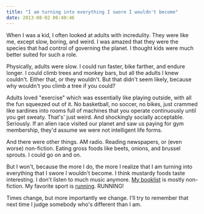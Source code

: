 ```yaml
---
title: "I am turning into everything I swore I wouldn't become"
date: 2013-08-02 06:49:46
---
```


When I was a kid, I often looked at adults with incredulity. They were like me, except slow, boring, and weird. I was amazed that they were the species that had control of governing the planet. I thought kids were much better suited for such a role.

Physically, adults were slow. I could run faster, bike farther, and endure longer. I could climb trees and monkey bars, but all the adults I knew couldn't. Either that, or they wouldn't. But that didn't seem likely, because why wouldn't you climb a tree if you could?

Adults loved "exercise" which was essentially like playing outside, with all the fun squeezed out of it. No basketball, no soccer, no bikes, just crammed like sardines into rooms full of machines that you operate continuously until you get sweaty. That's' just weird. And shockingly socially acceptable. Seriously. If an alien race visited our planet and saw us paying for gym membership, they'd assume we were not intelligent life forms.

And there were other things. AM radio. Reading newspapers, or (even worse) non-fiction. Eating gross foods like beets, onions, and brussel sprouts. I could go on and on.

But I won't, because the more I do, the more I realize that I am turning into everything that I swore I wouldn't become. I think mustardy foods taste interesting. I don't listen to much music anymore. <a href="{{site.url}}/books" target="_blank" rel="noopener noreferrer" title="Bryan's Booklist">My booklist</a> is mostly non-fiction. My favorite sport is <a href="{{site.url}}/2012/09/03/why-i-run" target="_blank" rel="noopener noreferrer" title="Why I Run">running</a>. RUNNING!

Times change, but more importantly we change. I'll try to remember that next time I judge somebody who's different than I am.
